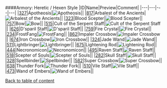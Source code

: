####Armory: Heretic / Hexen Style
|ID|Name|Preview|Comment|
|---|---|---|---|
|[327](https://github.com/alexey-lysiuk/Realm667-AAA-Cache/raw/master/data/0327.zip)|Apotheosis|![Apotheosis](http://www.realm667.com/images/content/repository/armory/Apotheosis.png)||
|[817](https://github.com/alexey-lysiuk/Realm667-AAA-Cache/raw/master/data/0817.zip)|Arbalest of the Ancients|![Arbalest of the Ancients](http://www.realm667.com/images/content/repository/armory/Arbaleste.png)||
|[323](https://github.com/alexey-lysiuk/Realm667-AAA-Cache/raw/master/data/0323.zip)|Blood Scepter|![Blood Scepter](http://www.realm667.com/images/content/repository/armory/BloodScepter.png)||
|[757](https://github.com/alexey-lysiuk/Realm667-AAA-Cache/raw/master/data/0757.zip)|Bow|![Bow](http://www.realm667.com/images/content/repository/armory/Bow.png)||
|[515](https://github.com/alexey-lysiuk/Realm667-AAA-Cache/raw/master/data/0515.zip)|Cult of the Serpent Staff|![Cult of the Serpent Staff](http://www.realm667.com/images/content/repository/armory/CultStaff.png)||
|[626](https://github.com/alexey-lysiuk/Realm667-AAA-Cache/raw/master/data/0626.zip)|D'sparil Staff|![D'sparil Staff](http://www.realm667.com/images/content/repository/armory/DsparilStaff.png)||
|[759](https://github.com/alexey-lysiuk/Realm667-AAA-Cache/raw/master/data/0759.zip)|Fire Crystal|![Fire Crystal](http://www.realm667.com/images/content/repository/armory/FireCrystal.png)||
|[234](https://github.com/alexey-lysiuk/Realm667-AAA-Cache/raw/master/data/0234.zip)|FrostFang|![FrostFang](http://www.realm667.com/images/content/repository/armory/frostfang.png)||
|[862](https://github.com/alexey-lysiuk/Realm667-AAA-Cache/raw/master/data/0862.zip)|Impaler Crossbow|![Impaler Crossbow](http://www.realm667.com/images/content/repository/armory/ImpalerXBow.png)||
|[674](https://github.com/alexey-lysiuk/Realm667-AAA-Cache/raw/master/data/0674.zip)|Iron Crossbow|![Iron Crossbow](http://www.realm667.com/images/content/repository/armory/IronXbow.png)||
|[324](https://github.com/alexey-lysiuk/Realm667-AAA-Cache/raw/master/data/0324.zip)|Jade Wand|![Jade Wand](http://www.realm667.com/images/content/repository/armory/JadeWand.png)||
|[511](https://github.com/alexey-lysiuk/Realm667-AAA-Cache/raw/master/data/0511.zip)|Lightbringer|![Lightbringer](http://www.realm667.com/images/content/repository/armory/Lightbringer.png)||
|[675](https://github.com/alexey-lysiuk/Realm667-AAA-Cache/raw/master/data/0675.zip)|Lightening Rod|![Lightening Rod](http://www.realm667.com/images/content/repository/armory/LighteningRod.png)||
|[444](https://github.com/alexey-lysiuk/Realm667-AAA-Cache/raw/master/data/0444.zip)|Necronomicon|![Necronomicon](http://www.realm667.com/images/content/repository/armory/Necronomicon.png)||
|[495](https://github.com/alexey-lysiuk/Realm667-AAA-Cache/raw/master/data/0495.zip)|Raven Staff|![Raven Staff](http://www.realm667.com/images/content/repository/armory/RavenStaff.png)||
|[518](https://github.com/alexey-lysiuk/Realm667-AAA-Cache/raw/master/data/0518.zip)|Scepter of Souls|![Scepter of Souls](http://www.realm667.com/images/content/repository/armory/ScepterOfSouls.png)||
|[282](https://github.com/alexey-lysiuk/Realm667-AAA-Cache/raw/master/data/0282.zip)|Skull Staff|![Skull Staff](http://www.realm667.com/images/content/repository/armory/SkullStaff.png)||
|[328](https://github.com/alexey-lysiuk/Realm667-AAA-Cache/raw/master/data/0328.zip)|Spellbinder|![Spellbinder](http://www.realm667.com/images/content/repository/armory/Spellbinder.png)||
|[582](https://github.com/alexey-lysiuk/Realm667-AAA-Cache/raw/master/data/0582.zip)|Super Crossbow|![Super Crossbow](http://www.realm667.com/images/content/repository/armory/SuperCrossbow.png)||
|[638](https://github.com/alexey-lysiuk/Realm667-AAA-Cache/raw/master/data/0638.zip)|Thunder Fork|![Thunder Fork](http://www.realm667.com/images/content/repository/armory/ThunderFork.png)||
|[510](https://github.com/alexey-lysiuk/Realm667-AAA-Cache/raw/master/data/0510.zip)|Vile Staff|![Vile Staff](http://www.realm667.com/images/content/repository/armory/VileStaff.png)||
|[473](https://github.com/alexey-lysiuk/Realm667-AAA-Cache/raw/master/data/0473.zip)|Wand of Embers|![Wand of Embers](http://www.realm667.com/images/content/repository/armory/WandOfEmbers.png)||

[Back to table of content](../readme.md)
